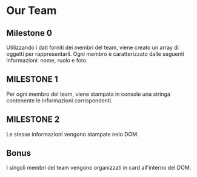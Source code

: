 # Our Team

## Milestone 0
Utilizzando i dati forniti dei membri del team, viene creato un array di oggetti per rappresentarli.
Ogni membro è caratterizzato dalle seguenti informazioni: nome, ruolo e foto.

## MILESTONE 1
Per ogni membro del team, viene stampata in console una stringa contenente le informazioni corrispondenti.

## MILESTONE 2
Le stesse informazioni vengono stampate nelo DOM.

## Bonus
I singoli membri del team vengono organizzati in card all'interno del DOM.